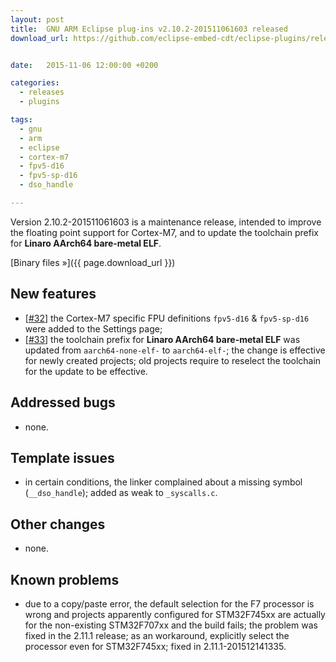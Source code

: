 ```yaml
---
layout: post
title:  GNU ARM Eclipse plug-ins v2.10.2-201511061603 released
download_url: https://github.com/eclipse-embed-cdt/eclipse-plugins/releases/tag/v2.10.2-201511061603


date:   2015-11-06 12:00:00 +0200

categories:
  - releases
  - plugins

tags:
  - gnu
  - arm
  - eclipse
  - cortex-m7
  - fpv5-d16
  - fpv5-sp-d16
  - dso_handle

---
```


Version 2.10.2-201511061603 is a maintenance release, intended to improve the floating point support for Cortex-M7, and to update the toolchain prefix for **Linaro AArch64 bare-metal ELF**.

[Binary files »]({{ page.download_url }})

## New features

- [[#32](https://github.com/gnu-mcu-eclipse/eclipse-plugins/issues/32)] the Cortex-M7 specific FPU definitions `fpv5-d16` & `fpv5-sp-d16` were added to the Settings page;
- [[#33](https://github.com/gnu-mcu-eclipse/eclipse-plugins/issues/33)] the toolchain prefix for **Linaro AArch64 bare-metal ELF** was updated from `aarch64-none-elf-` to `aarch64-elf-`; the change is effective for newly created projects; old projects require to reselect the toolchain for the update to be effective.

## Addressed bugs

- none.

## Template issues

- in certain conditions, the linker complained about a missing symbol (`__dso_handle`); added as weak to `_syscalls.c`.

## Other changes

- none.

## Known problems

- due to a copy/paste error, the default selection for the F7 processor is wrong and projects apparently configured for STM32F745xx are actually for the non-existing STM32F707xx and the build fails; the problem was fixed in the 2.11.1 release; as an workaround, explicitly select the processor even for STM32F745xx; fixed in 2.11.1-201512141335.
